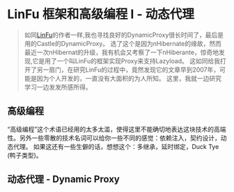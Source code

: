 # LinFu 框架和高级编程 I - 动态代理
> 如同[LinFu](https://github.com/philiplaureano/LinFu)的作者一样,我也寻找良好的DynamicProxy很长时间了，最后是用的Castle的DynamicProxy。 选了这个是因为nHibernate的缘故，然而最近一次nHibernat的升级，我有机会又考察了一下nHiberante，惊奇地发现,它是用了一个叫LinFu的框架实现Proxy来支持Lazyload。
> 这如同给我打开了另一扇门，在研究LinFu的过程中，竟然发现它的文章早到2007年，可能是因为个人开发的，一直没有大面积的为人所知。
> 这里，我就一边研究学习一边发发所感所得。

## 高级编程
“高级编程”这个术语已经用的太多太滥，使得这里不能确切地表达这块技术的高端性。另外一些零散的技术名词可以给你一些不同的感觉：依赖注入，契约设计，动态代理。 如果这还有一些生僻的话，想想这个：多继承，延时绑定，Duck Tye (鸭子类型)。 

## 动态代理 - Dynamic Proxy

